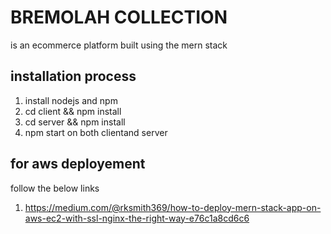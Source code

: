 # BREMOLAH COLLECTION

is an ecommerce platform built using the mern stack

## installation process

1. install nodejs and npm
2. cd client && npm install
3. cd server && npm install
4. npm start on both clientand server

## for aws deployement

follow the below links

1. https://medium.com/@rksmith369/how-to-deploy-mern-stack-app-on-aws-ec2-with-ssl-nginx-the-right-way-e76c1a8cd6c6